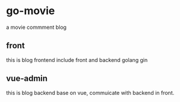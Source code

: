 # go-movie
a movie commment blog

## front
this is blog frontend include front and backend golang gin 


## vue-admin
this is blog backend base on vue, commuicate with backend in front.
